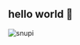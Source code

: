 ## hello world 🌱

![snupi](https://github.com/user-attachments/assets/d4ad3bc7-e734-484f-91cb-c9dd26cedba8)
